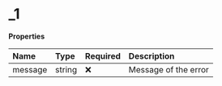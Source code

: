 # \_1

**Properties**

| Name    | Type   | Required | Description          |
| :------ | :----- | :------- | :------------------- |
| message | string | ❌       | Message of the error |
